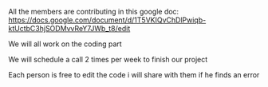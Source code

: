 All the members are contributing in this google doc: https://docs.google.com/document/d/1T5VKIQvChDlPwiqb-ktUctbC3hjSODMvvReY7JWb_t8/edit

We will all work on the coding part

We will schedule a call 2 times per week to finish our project

Each person is free to edit the code i will share with them if he finds an error
